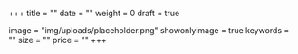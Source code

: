 +++
title = ""
date = ""
weight = 0 
draft = true

image = "img/uploads/placeholder.png"
showonlyimage = true
keywords = ""
size = ""
price = ""
+++